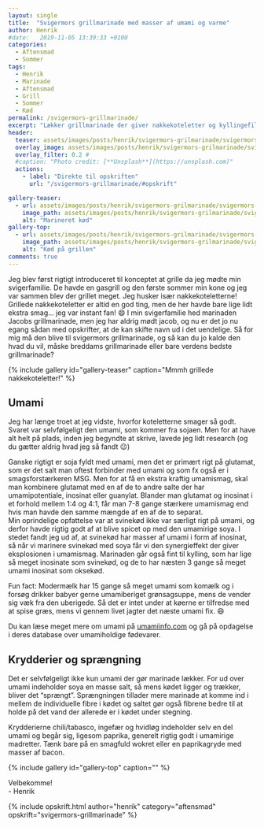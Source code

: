 ```yaml
---
layout: single
title:  "Svigermors grillmarinade med masser af umami og varme"
author: Henrik
#date:   2019-11-05 13:39:33 +0100
categories:  
  - Aftensmad
  - Sommer 
tags: 
  - Henrik
  - Marinade
  - Aftensmad
  - Grill
  - Sommer
  - Kød
permalink: /svigermors-grillmarinade/
excerpt: "Lækker grillmarinade der giver nakkekoteletter og kyllingefileter en fyldig og varm umamismag"
header:
  teaser: assets/images/posts/henrik/svigermors-grilmarinade/svigermors-grillmarinade-teaser.jpg
  overlay_image: assets/images/posts/henrik/svigermors-grilmarinade/svigermors-grillmarinade-header.jpg
  overlay_filter: 0.2 # 
  #caption: "Photo credit: [**Unsplash**](https://unsplash.com)"
  actions:
    - label: "Direkte til opskriften"
      url: "/svigermors-grillmarinade/#opskrift"

gallery-teaser:
  - url: assets/images/posts/henrik/svigermors-grilmarinade/svigermors-grillmarinade-teaser.jpg
    image_path: assets/images/posts/henrik/svigermors-grilmarinade/svigermors-grillmarinade-teaser.jpg
    alt: "Marineret kød"
gallery-top:
  - url: assets/images/posts/henrik/svigermors-grilmarinade/svigermors-grillmarinade-top.jpg
    image_path: assets/images/posts/henrik/svigermors-grilmarinade/svigermors-grillmarinade-top.jpg
    alt: "Kød på grillen"
comments: true
---
```


Jeg blev først rigtigt introduceret til konceptet at grille da jeg mødte min svigerfamilie. De havde en gasgrill og den første sommer min kone og jeg var sammen blev der grillet meget. Jeg husker især nakkekoteletterne! Grillede nakkekoteletter er altid en god ting, men de her havde bare lige lidt ekstra smag… jeg var instant fan! :smile: I min svigerfamilie hed marinaden Jacobs grillmarinade, men jeg har aldrig mødt jacob, og nu er det jo nu egang sådan med opskrifter, at de kan skifte navn ud i det uendelige. Så for mig må den blive til svigermors grillmarinade, og så kan du jo kalde den hvad du vil, måske breddams grillmarinade eller bare verdens bedste grillmarinade?

{% include gallery id="gallery-teaser"  caption="Mmmh grillede nakkekoteletter!" %}

## Umami

Jeg har længe troet at jeg vidste, hvorfor koteletterne smager så godt. Svaret var selvfølgeligt den umami, som kommer fra sojaen. Men for at have alt helt på plads, inden jeg begyndte at skrive, lavede jeg lidt research (og du gætter aldrig hvad jeg så fandt :wink:)

Ganske rigtigt er soja fyldt med umami, men det er primært rigt på glutamat, som er det salt man oftest forbinder med umami og som fx også er i smagsforstærkeren MSG. Men for at få en ekstra kraftig umamismag, skal man kombinere glutamat med en af de to andre salte der har umamipotentiale, inosinat eller guanylat. Blander man glutamat og inosinat i et  forhold mellem 1:4 og 4:1, får man 7-8 gange stærkere umamismag end hvis man havde den samme mængde af en af de to separat.  
Min oprindelige opfattelse var at svinekød ikke var særligt rigt på umami, og derfor havde rigtig godt af at blive spicet op med den umamirige soya. I stedet fandt jeg ud af, at svinekød har masser af umami i form af inosinat, så når vi marinere svinekød med soya får vi den synergieffekt der giver eksplosionen i umamismag. Marinaden går også fint til kylling, som har lige så meget inosinate som svinekød, og de to har næsten 3 gange så meget umami inosinat som oksekød.  

Fun fact: Modermælk har 15 gange så meget umami som komælk og i forsøg drikker babyer gerne umamiberiget grønsagsuppe, mens de vender sig væk fra den uberigede. Så det er intet under at køerne er tilfredse med at spise græs, mens vi gennem livet jagter det næste umami fix. :smile:

Du kan læse meget mere om umami på [umamiinfo.com](https://umamiinfo.com) og gå på opdagelse i deres database over umamiholdige fødevarer.

## Krydderier og sprængning
Det er selvfølgeligt ikke kun umami der gør marinade lækker. For ud over umami indeholder soya en masse salt, så mens kødet ligger og trækker, bliver det “sprængt”. Sprængningen tillader mere marinade at komme ind i mellem de individuelle fibre i kødet og saltet gør også fibrene bedre til at holde på det vand der allerede er i kødet under stegning.

Krydderierne chili/tabasco, ingefær og hvidløg indeholder selv en del umami og begår sig, ligesom paprika, generelt rigtig godt i umamirige madretter. Tænk bare på en smagfuld wokret eller en paprikagryde med masser af bacon. 


{% include gallery id="gallery-top"  caption="" %}


Velbekomme!  
\- Henrik 

{% include opskrift.html author="henrik" category="aftensmad" opskrift="svigermors-grillmarinade" %}